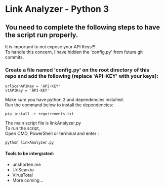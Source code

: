 # Link Analyzer - Python 3  

## You need to complete the following steps to have the script run properly.  
It is important to not expose your API Keys!!!  
To handle this concern, I have hidden the 'config.py' from future git commits.
### Create a file named 'config.py' on the root directory of this repo and add the following (replace 'API-KEY' with your keys):  

```
urlScanAPIKey = 'API-KEY'
vtAPIKey = 'API-KEY' 
```

Make sure you have python 3 and dependencies installed.  
Run the command below to install the dependencies:  

```
pip install -r requirements.txt
```

The main script file is linkAnalyzer.py  
To run the script,  
Open CMD, PowerShell or terminal and enter :  

```
python linkAnalyzer.py
```

#### Tools to be intergrated:  
- unshorten.me
- UrlScan.io
- VirusTotal
- More coming...